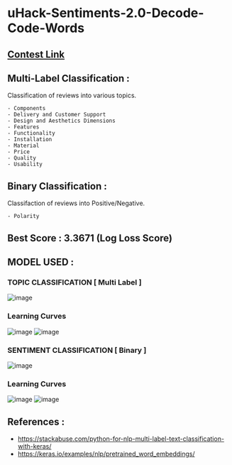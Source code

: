 # uHack-Sentiments-2.0-Decode-Code-Words

## [Contest Link](https://machinehack.com/hackathon/uhack_sentiments_20_decode_code_words/overview)


## Multi-Label Classification : 
  Classification of reviews into various topics.

    - Components	
    - Delivery and Customer Support	
    - Design and Aesthetics	Dimensions	
    - Features	
    - Functionality	
    - Installation	
    - Material	
    - Price	
    - Quality	
    - Usability	
    
## Binary Classification :
  Classifaction of reviews into Positive/Negative.
  
    - Polarity


## Best Score : 3.3671 (Log Loss Score)

## MODEL USED :

### TOPIC CLASSIFICATION [ Multi Label ]
![image](https://user-images.githubusercontent.com/30669552/149341204-88d863cf-68a8-40dd-8497-1362ab4ac3db.png)

### Learning Curves
![image](https://user-images.githubusercontent.com/30669552/149342774-09cd34a3-d643-4ae4-afee-ed5e07ef47d0.png)     ![image](https://user-images.githubusercontent.com/30669552/149342977-75409432-07e9-457b-8fe6-a506d13b2142.png)


### SENTIMENT CLASSIFICATION [ Binary ]
![image](https://user-images.githubusercontent.com/30669552/149342519-0a5524c2-dd2a-4a11-abef-d7608188b1a4.png)

### Learning Curves
![image](https://user-images.githubusercontent.com/30669552/149343146-4b9e25d2-8540-4db8-a71d-6778b22d7565.png)     ![image](https://user-images.githubusercontent.com/30669552/149343210-14b19fe2-03f5-4efe-9930-f6cdbaf1d007.png)


## References :

  - https://stackabuse.com/python-for-nlp-multi-label-text-classification-with-keras/
  - https://keras.io/examples/nlp/pretrained_word_embeddings/



